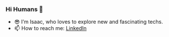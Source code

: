### Hi Humans 👋

- 😎 I’m Isaac, who loves to explore new and fascinating techs.
- 📫 How to reach me: [LinkedIn](https://www.linkedin.com/in/tsuihoiming/)
